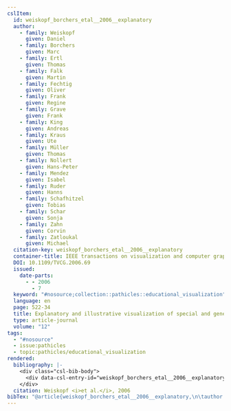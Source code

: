 ```yaml
---
cslItem:
  id: weiskopf_borchers_etal__2006__explanatory
  author:
    - family: Weiskopf
      given: Daniel
    - family: Borchers
      given: Marc
    - family: Ertl
      given: Thomas
    - family: Falk
      given: Martin
    - family: Fechtig
      given: Oliver
    - family: Frank
      given: Regine
    - family: Grave
      given: Frank
    - family: King
      given: Andreas
    - family: Kraus
      given: Ute
    - family: Müller
      given: Thomas
    - family: Nollert
      given: Hans-Peter
    - family: Mendez
      given: Isabel
    - family: Ruder
      given: Hanns
    - family: Schafhitzel
      given: Tobias
    - family: Schar
      given: Sonja
    - family: Zahn
      given: Corvin
    - family: Zatloukal
      given: Michael
  citation-key: weiskopf_borchers_etal__2006__explanatory
  container-title: IEEE transactions on visualization and computer graphics
  DOI: 10.1109/TVCG.2006.69
  issued:
    date-parts:
      - - 2006
        - 7
  keyword: "#nosource;collection::pathicles::educational_visualization"
  language: en
  page: 522-34
  title: Explanatory and illustrative visualization of special and general relativity
  type: article-journal
  volume: "12"
tags:
  - "#nosource"
  - issue:pathicles
  - topic:pathicles/educational_visualization
rendered:
  bibliography: |-
    <div class="csl-bib-body">
      <div data-csl-entry-id="weiskopf_borchers_etal__2006__explanatory" class="csl-entry">Weiskopf, D. <i>et al.</i> 2006 “Explanatory and illustrative visualization of special and general relativity,” <i>IEEE transactions on visualization and computer graphics</i>, 12, pp. 522–34. doi:10.1109/TVCG.2006.69.</div>
    </div>
  citation: Weiskopf <i>et al.</i>, 2006
bibTex: "@article{weiskopf_borchers_etal__2006__explanatory,\n\tauthor = {Weiskopf, Daniel and Borchers, Marc and Ertl, Thomas and Falk, Martin and Fechtig, Oliver and Frank, Regine and Grave, Frank and King, Andreas and Kraus, Ute and M{\\\" u}ller, Thomas and Nollert, Hans-Peter and Mendez, Isabel and Ruder, Hanns and Schafhitzel, Tobias and Schar, Sonja and Zahn, Corvin and Zatloukal, Michael},\n\tjournal = {IEEE transactions on visualization and computer graphics},\n\tyear = {2006},\n\tmonth = {7},\n\tpages = {522--34},\n\ttitle = {Explanatory and illustrative visualization of special and general relativity},\n\tvolume = {12},\n}\n\n"
---
```

